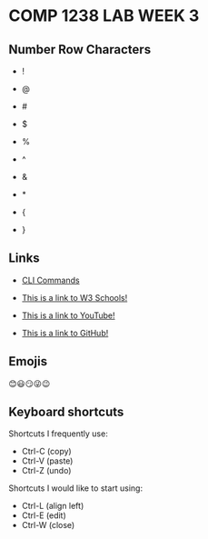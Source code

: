 # COMP 1238 LAB WEEK 3 
## Number Row Characters

* !

* @

* \#

* $

* %

* ^ 

* & 

* \*

* { 

* }

## Links

* [CLI Commands](docs/cli.md)

* [This is a link to W3 Schools!](https://www.w3schools.com/)
* [This is a link to YouTube!](https://www.youtube.com/)
* [This is a link to GitHub!](https://github.com/)


## Emojis
😊😃😏😜😉

## Keyboard shortcuts
Shortcuts I frequently use: 
- Ctrl-C (copy)
- Ctrl-V (paste)
- Ctrl-Z (undo)

Shortcuts I would like to start using: 
- Ctrl-L (align left)
- Ctrl-E (edit)
- Ctrl-W (close)